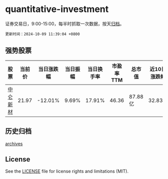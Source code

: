 # quantitative-investment

证券交易日，9:00-15:00，每半时抓取一次数据，按天[归档](archives)。

`更新时间：2024-10-09 11:39:04 +0800`

## 强势股票

|股票|当前价|当日涨跌幅|当日振幅|当日换手率|市盈率TTM|总市值|近10日涨跌幅|
|----|----|----|----|----|----|----|----|
|[中仑新材](https://xueqiu.com/S/SZ301565)|21.97|-12.01%|9.69%|17.91%|46.36|87.88亿|32.83%|

## 历史归档

[archives](archives)

## License

See the [LICENSE](LICENSE) file for license rights and limitations (MIT).